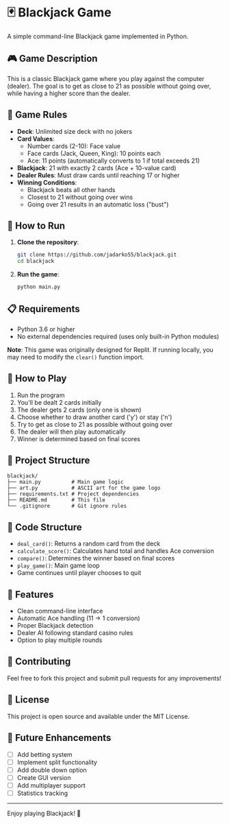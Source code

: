 # 🃏 Blackjack Game

A simple command-line Blackjack game implemented in Python.

## 🎮 Game Description

This is a classic Blackjack game where you play against the computer (dealer). The goal is to get as close to 21 as possible without going over, while having a higher score than the dealer.

## 🎯 Game Rules

- **Deck**: Unlimited size deck with no jokers
- **Card Values**: 
  - Number cards (2-10): Face value
  - Face cards (Jack, Queen, King): 10 points each
  - Ace: 11 points (automatically converts to 1 if total exceeds 21)
- **Blackjack**: 21 with exactly 2 cards (Ace + 10-value card)
- **Dealer Rules**: Must draw cards until reaching 17 or higher
- **Winning Conditions**:
  - Blackjack beats all other hands
  - Closest to 21 without going over wins
  - Going over 21 results in an automatic loss ("bust")

## 🚀 How to Run

1. **Clone the repository**:
   ```bash
   git clone https://github.com/jadarko55/blackjack.git
   cd blackjack
   ```

2. **Run the game**:
   ```bash
   python main.py
   ```

## 📋 Requirements

- Python 3.6 or higher
- No external dependencies required (uses only built-in Python modules)

**Note**: This game was originally designed for Replit. If running locally, you may need to modify the `clear()` function import.

## 🎲 How to Play

1. Run the program
2. You'll be dealt 2 cards initially
3. The dealer gets 2 cards (only one is shown)
4. Choose whether to draw another card ('y') or stay ('n')
5. Try to get as close to 21 as possible without going over
6. The dealer will then play automatically
7. Winner is determined based on final scores

## 📁 Project Structure

```
blackjack/
├── main.py          # Main game logic
├── art.py           # ASCII art for the game logo
├── requirements.txt # Project dependencies
├── README.md        # This file
└── .gitignore       # Git ignore rules
```

## 🔧 Code Structure

- `deal_card()`: Returns a random card from the deck
- `calculate_score()`: Calculates hand total and handles Ace conversion
- `compare()`: Determines the winner based on final scores
- `play_game()`: Main game loop
- Game continues until player chooses to quit

## 🎨 Features

- Clean command-line interface
- Automatic Ace handling (11 → 1 conversion)
- Proper Blackjack detection
- Dealer AI following standard casino rules
- Option to play multiple rounds

## 🤝 Contributing

Feel free to fork this project and submit pull requests for any improvements!

## 📝 License

This project is open source and available under the MIT License.

## 🎯 Future Enhancements

- [ ] Add betting system
- [ ] Implement split functionality
- [ ] Add double down option
- [ ] Create GUI version
- [ ] Add multiplayer support
- [ ] Statistics tracking

---

Enjoy playing Blackjack! 🎰
